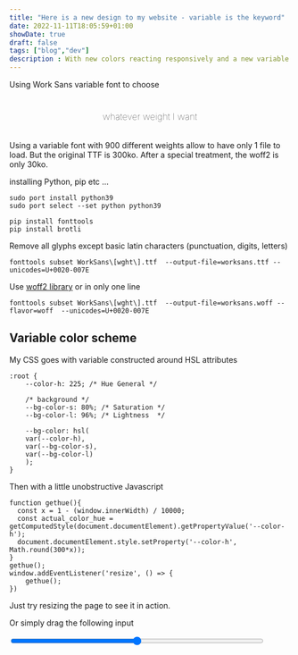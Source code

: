 ```yaml
---
title: "Here is a new design to my website - variable is the keyword"
date: 2022-11-11T18:05:59+01:00
showDate: true
draft: false
tags: ["blog","dev"]
description : With new colors reacting responsively and a new variable font
---
```


Using Work Sans variable font to choose 

<h3 class="youpi">whatever weight I want</h3>

<style>
	.youpi{
		animation-duration: 2s;
	    animation-name: getbold;
		animation-iteration-count: infinite;
		animation-timing-function: ease-in-out;
		text-align: center;
		padding: 1em;
	}
	@keyframes getbold {
	  from {
		font-weight:1;
	  }
	  50%{
		font-weight: 999;
	  }
	  to {
		  font-weight:1;
	  }
	}
</style>

Using a variable font with 900 different weights allow to have only 1 file to load. But the original TTF is 300ko.
After a special treatment, the woff2 is only 30ko.

installing Python, pip etc ...
```
sudo port install python39
sudo port select --set python python39
```

```
pip install fonttools
pip install brotli
```

Remove all glyphs except basic latin characters (punctuation, digits, letters)
```
fonttools subset WorkSans\[wght\].ttf  --output-file=worksans.ttf --unicodes=U+0020-007E
```

Use [woff2 library](https://github.com/google/woff2) or in only one line
```
fonttools subset WorkSans\[wght\].ttf  --output-file=worksans.woff --flavor=woff  --unicodes=U+0020-007E
```


## Variable color scheme 

My CSS goes with variable constructed around HSL attributes 
```
:root {
	--color-h: 225; /* Hue General */
	
	/* background */ 
	--bg-color-s: 80%; /* Saturation */
	--bg-color-l: 96%; /* Lightness  */
	
	--bg-color: hsl(
  	var(--color-h), 
  	var(--bg-color-s), 
  	var(--bg-color-l)
	);
}
```

Then with a little unobstructive Javascript
```
function gethue(){
  const x = 1 - (window.innerWidth) / 10000;
  const actual_color_hue = getComputedStyle(document.documentElement).getPropertyValue('--color-h');
  document.documentElement.style.setProperty('--color-h', Math.round(300*x));		
}
gethue();
window.addEventListener('resize', () => {
	gethue();
})
``` 

Just try resizing the page to see it in action.

Or simply drag the following input

<script>function getlivehue(){
   const x = 1 - (document.getElementById('hue').value) / 10000;
   const actual_color_hue = getComputedStyle(document.documentElement).getPropertyValue('--color-h');
   document.documentElement.style.setProperty('--color-h', Math.round(300*x));		
}</script>

<input type="range" id="hue" name="hue"
 min="0" max="5000" onmousemove="getlivehue();" style="width: 90%;">
 